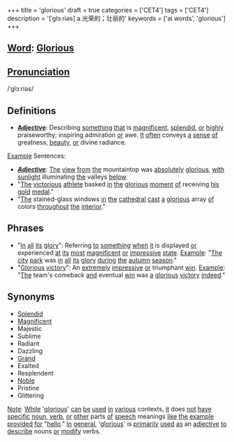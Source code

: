 +++
title = 'glorious'
draft = true
categories = ['CET4']
tags = ['CET4']
description = '[ˈglɔːriəs] a.光荣的；壮丽的'
keywords = ['ai words', 'glorious']
+++

## [Word](/post/word/): [Glorious](/post/glorious/)

## [Pronunciation](/post/pronunciation/)
/ˈɡlɔːriəs/

## Definitions
- **[Adjective](/post/adjective/)**: Describing [something](/post/something/) [that](/post/that/) is [magnificent](/post/magnificent/), [splendid](/post/splendid/), [or](/post/or/) [highly](/post/highly/) praiseworthy; inspiring admiration [or](/post/or/) awe. [It](/post/it/) [often](/post/often/) conveys [a](/post/a/) [sense](/post/sense/) [of](/post/of/) greatness, [beauty](/post/beauty/), [or](/post/or/) divine radiance.

[Example](/post/example/) Sentences:
- _**[Adjective](/post/adjective/)**_: [The](/post/the/) [view](/post/view/) [from](/post/from/) [the](/post/the/) mountaintop was [absolutely](/post/absolutely/) [glorious](/post/glorious/), [with](/post/with/) [sunlight](/post/sunlight/) illuminating [the](/post/the/) valleys [below](/post/below/).
- "[The](/post/the/) [victorious](/post/victorious/) [athlete](/post/athlete/) basked [in](/post/in/) [the](/post/the/) [glorious](/post/glorious/) [moment](/post/moment/) [of](/post/of/) receiving [his](/post/his/) [gold](/post/gold/) [medal](/post/medal/)."
- "[The](/post/the/) stained-glass windows [in](/post/in/) [the](/post/the/) [cathedral](/post/cathedral/) [cast](/post/cast/) [a](/post/a/) [glorious](/post/glorious/) array [of](/post/of/) colors [throughout](/post/throughout/) [the](/post/the/) [interior](/post/interior/)."

## Phrases
- "[In](/post/in/) [all](/post/all/) [its](/post/its/) [glory](/post/glory/)": Referring [to](/post/to/) [something](/post/something/) [when](/post/when/) [it](/post/it/) is displayed [or](/post/or/) experienced [at](/post/at/) [its](/post/its/) [most](/post/most/) [magnificent](/post/magnificent/) [or](/post/or/) [impressive](/post/impressive/) [state](/post/state/). [Example](/post/example/): "[The](/post/the/) [city](/post/city/) [park](/post/park/) was [in](/post/in/) [all](/post/all/) [its](/post/its/) [glory](/post/glory/) [during](/post/during/) [the](/post/the/) [autumn](/post/autumn/) [season](/post/season/)."
- "[Glorious](/post/glorious/) [victory](/post/victory/)": An [extremely](/post/extremely/) [impressive](/post/impressive/) [or](/post/or/) triumphant [win](/post/win/). [Example](/post/example/): "[The](/post/the/) team's comeback [and](/post/and/) eventual [win](/post/win/) was [a](/post/a/) [glorious](/post/glorious/) [victory](/post/victory/) [indeed](/post/indeed/)."

## Synonyms
- [Splendid](/post/splendid/)
- [Magnificent](/post/magnificent/)
- Majestic
- Sublime
- Radiant
- Dazzling
- [Grand](/post/grand/)
- Exalted
- Resplendent
- [Noble](/post/noble/)
- Pristine
- Glittering

[Note](/post/note/): [While](/post/while/) '[glorious](/post/glorious/)' [can](/post/can/) [be](/post/be/) [used](/post/used/) [in](/post/in/) [various](/post/various/) contexts, [it](/post/it/) does [not](/post/not/) [have](/post/have/) [specific](/post/specific/) [noun](/post/noun/), [verb](/post/verb/), [or](/post/or/) [other](/post/other/) parts [of](/post/of/) [speech](/post/speech/) meanings [like](/post/like/) [the](/post/the/) [example](/post/example/) [provided](/post/provided/) [for](/post/for/) "[hello](/post/hello/)." [In](/post/in/) [general](/post/general/), '[glorious](/post/glorious/)' is [primarily](/post/primarily/) [used](/post/used/) [as](/post/as/) an [adjective](/post/adjective/) [to](/post/to/) [describe](/post/describe/) nouns [or](/post/or/) [modify](/post/modify/) verbs.
